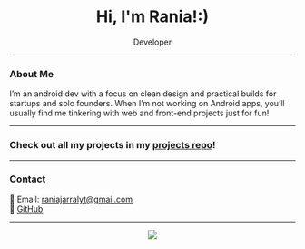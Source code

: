 <h1 align="center">Hi, I'm Rania!:)</h1>
<p align="center">
   Developer 
</p>

---

### About Me

I’m an android dev with a focus on clean design and practical builds for startups and solo founders. When I’m not working on Android apps, you’ll usually find me tinkering with web and front-end projects just for fun!

---

### Check out all my projects in my [projects repo](https://github.com/raniajarral/portfolio-projects)!
---

### Contact

📧 Email: raniajarralyt@gmail.com  
🔗 [GitHub](https://github.com/raniajarral)

---

<p align="center">
  <img src="https://github-readme-stats.vercel.app/api?username=raniajarral&show_icons=true&theme=radical" />
</p>


<!--
**raniajarral/raniajarral** is a ✨ _special_ ✨ repository because its `README.md` (this file) appears on your GitHub profile.

Here are some ideas to get you started:

- 🔭 I’m currently working on ...
- 🌱 I’m currently learning ...
- 👯 I’m looking to collaborate on ...
- 🤔 I’m looking for help with ...
- 💬 Ask me about ...
- 📫 How to reach me: ...
- 😄 Pronouns: ...
- ⚡ Fun fact: ...
-->
